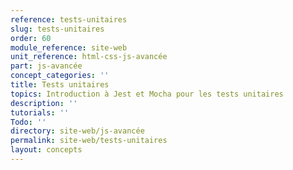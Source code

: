 ```yaml
---
reference: tests-unitaires
slug: tests-unitaires
order: 60
module_reference: site-web
unit_reference: html-css-js-avancée
part: js-avancée
concept_categories: ''
title: Tests unitaires
topics: Introduction à Jest et Mocha pour les tests unitaires
description: ''
tutorials: ''
Todo: ''
directory: site-web/js-avancée
permalink: site-web/tests-unitaires
layout: concepts
---
```

